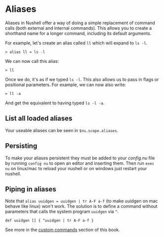 # Aliases

Aliases in Nushell offer a way of doing a simple replacement of command calls (both external and internal commands). This allows you to create a shorthand name for a longer command, including its default arguments.

For example, let's create an alias called `ll` which will expand to `ls -l`.

```
> alias ll = ls -l
```

We can now call this alias:

```
> ll
```

Once we do, it's as if we typed `ls -l`. This also allows us to pass in flags or positional parameters. For example, we can now also write:

```
> ll -a
```

And get the equivalent to having typed `ls -l -a`.

## List all loaded aliases

Your useable aliases can be seen in `$nu.scope.aliases`.

## Persisting

To make your aliases persistent they must be added to your _config.nu_ file by running `config nu` to open an editor and inserting them.
Then run `exec nu` on linux/mac to reload your nushell or on windows just restart your nushell.

## Piping in aliases

Note that `alias uuidgen = uuidgen | tr A-F a-f` (to make uuidgen on mac behave like linux) won't work.
The solution is to define a command without parameters that calls the system program `uuidgen` via `^`.

```
def uuidgen [] { ^uuidgen | tr A-F a-f }
```

See more in the [custom commands](custom_commands.md) section of this book.
